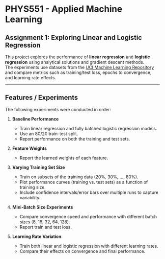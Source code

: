 # PHYS551 - Applied Machine Learning

## Assignment 1: Exploring Linear and Logistic Regression 

This project explores the performance of **linear regression** and **logistic regression** using analytical solutions and gradient descent methods.  
The experiments use datasets from the [UCI Machine Learning Repository](https://archive.ics.uci.edu/) and compare metrics such as training/test loss, epochs to convergence, and learning rate effects.

---

## Features / Experiments

The following experiments were conducted in order:

1. **Baseline Performance**  
   - Train linear regression and fully batched logistic regression models.  
   - Use an 80/20 train-test split.  
   - Report performance on both the training and test sets.

2. **Feature Weights**  
   - Report the learned weights of each feature.  

3. **Varying Training Set Size**  
   - Train on subsets of the training data (20%, 30%, …, 80%).  
   - Plot performance curves (training vs. test sets) as a function of training size.  
   - Include confidence intervals/error bars over multiple runs to capture variability.

4. **Mini-Batch Size Experiments**  
   - Compare convergence speed and performance with different batch sizes (8, 16, 32, 64, 128).  
   - Report train and test loss.

5. **Learning Rate Variation**  
   - Train both linear and logistic regression with different learning rates.  
   - Compare their effects on convergence and final performance.
